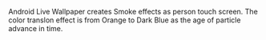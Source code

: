 Android Live Wallpaper creates Smoke effects as person touch screen. The color translon effect is from Orange to Dark Blue as the age of particle advance in time.
